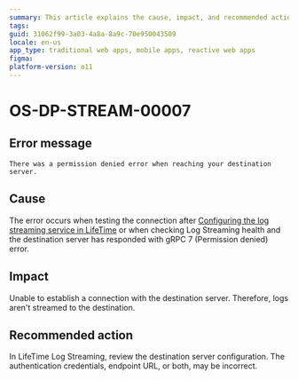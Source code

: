 ```yaml
---
summary: This article explains the cause, impact, and recommended action for a permission denied error that occurs while connecting to the destination server.
tags:
guid: 31062f99-3a03-4a8a-8a9c-70e950043509
locale: en-us
app_type: traditional web apps, mobile apps, reactive web apps
figma: 
platform-version: o11
---
```


# OS-DP-STREAM-00007

## Error message

`There was a permission denied error when reaching your destination server.`

## Cause

The error occurs when testing the connection after [Configuring the log streaming service in LifeTime](https://www.outsystems.com/tk/redirect?g=172ac547-add4-4cc5-9adf-d72fbe379d35) or when checking Log Streaming health and the destination server has responded with gRPC 7 (Permission denied) error.

## Impact

Unable to establish a connection with the destination server. Therefore, logs aren't streamed to the destination.

## Recommended action

In LifeTime Log Streaming, review the destination server configuration. The authentication credentials, endpoint URL, or both, may be incorrect.
